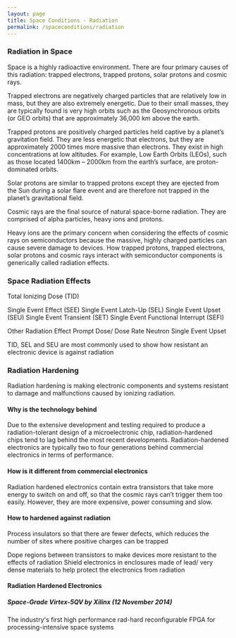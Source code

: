 ```yaml
---
layout: page
title: Space Conditions - Radiation
permalink: /spaceconditions/radiation
---
```


### Radiation in Space
Space is a highly radioactive environment. There are four primary causes of this radiation: trapped electrons, trapped protons, solar protons and cosmic rays. 

Trapped electrons are negatively charged particles that are relatively low in mass, but they are also extremely energetic. Due to their small masses, they are typically found is very high orbits such as the Geosynchronous orbits (or GEO orbits) that are approximately 36,000 km above the earth. 

Trapped protons are positively charged particles held captive by a planet’s gravitation field. They are less energetic that electrons, but they are approximately 2000 times more massive than electrons. They exist in high concentrations at low altitudes. For example, Low Earth Orbits (LEOs), such as those located 1400km – 2000km from the earth’s surface, are proton-dominated orbits. 

Solar protons are similar to trapped protons except they are ejected from the Sun during a solar flare event and are therefore not trapped in the planet’s gravitational field.

Cosmic rays are the final source of natural space-borne radiation. They are comprised of alpha particles, heavy ions and protons. 

Heavy ions are the primary concern when considering the effects of cosmic rays on semiconductors because the massive, highly charged particles can cause severe damage to devices. How trapped protons, trapped electrons, solar protons and cosmic rays interact with semiconductor components is generically called radiation effects. 


### Space Radiation Effects
Total Ionizing Dose (TID)

Single Event Effect (SEE)
	Single Event Latch-Up (SEL)
	Single Event Upset (SEU)
	Single Event Transient (SET)
	Single Event Functional Interrupt (SEFI)

Other Radiation Effect 
	Prompt Dose/ Dose Rate
	Neutron Single Event Upset

TID, SEL and SEU are most commonly used to show how resistant an electronic device is against radiation


### Radiation Hardening
Radiation hardening is making electronic components and systems resistant to damage and malfunctions caused by ionizing radiation.

#### Why is the technology behind
Due to the extensive development and testing required to produce a radiation-tolerant design of a microelectronic chip, radiation-hardened chips tend to lag behind the most recent developments. Radiation-hardened electronics are typically two to four generations behind commercial electronics in terms of performance.

#### How is it different from commercial electronics
Radiation hardened electronics contain extra transistors that take more energy to switch on and off, so that the cosmic rays can’t trigger them too easily. However, they are more expensive, power consuming and slow.

#### How to hardened against radiation
Process insulators so that there are fewer defects, which reduces the number of sites where positive charges can be trapped

Dope regions between transistors to make devices more resistant to the effects of radiation
Shield electronics in enclosures made of lead/ very dense materials to help protect the electronics from radiation 

#### Radiation Hardened Electronics

##### Space-Grade Virtex-5QV by Xilinx (12 November 2014)
The industry's first high performance rad-hard reconfigurable FPGA for processing-intensive space systems


